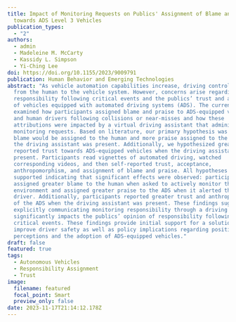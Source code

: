 ```yaml
---
title: Impact of Monitoring Requests on Publics' Assignment of Blame and Praise
  towards ADS Level 3 Vehicles
publication_types:
  - "2"
authors:
  - admin
  - Madeleine M. McCarty
  - Kassidy L. Simpson
  - Yi-Ching Lee
doi: https://doi.org/10.1155/2023/9009791
publication: Human Behavior and Emerging Technologies
abstract: "As vehicle automation capabilities increase, driving control shifts
  from the human to the vehicle system. However, concerns arise regarding
  responsibility following critical events and the publics’ trust and acceptance
  of vehicles equipped with automated driving systems (ADS). The current study
  examined how participants assigned blame and praise to ADS-equipped vehicles
  and human drivers following collisions or near-misses and how these
  attributions were impacted by a virtual driving assistant that administered
  monitoring requests. Based on literature, our primary hypothesis was that more
  blame would be assigned to the human and more praise assigned to the ADS when
  the driving assistant was present. Additionally, we hypothesized greater
  reported trust towards ADS-equipped vehicles when the driving assistant was
  present. Participants read vignettes of automated driving, watched
  corresponding videos, and then self-reported trust, acceptance,
  anthropomorphism, and assignment of blame and praise. All hypotheses were
  supported indicating that significant effects were observed: participants
  assigned greater blame to the human when asked to actively monitor the driving
  environment and assigned greater praise to the ADS when it alerted the human
  driver. Additionally, participants reported greater trust and anthropomorphism
  of the ADS when the driving assistant was present. These findings suggest that
  explicitly communicating monitoring responsibility through a driving assistant
  significantly impacts the publics’ opinion of responsibility following
  critical events. These findings provide initial support for a solution to
  improve driver safety as well as policy implications regarding positive
  perceptions and the adoption of ADS-equipped vehicles."
draft: false
featured: true
tags:
  - Autonomous Vehicles
  - Responsibility Assignment
  - Trust
image:
  filename: featured
  focal_point: Smart
  preview_only: false
date: 2023-11-17T21:14:12.178Z
---
```


